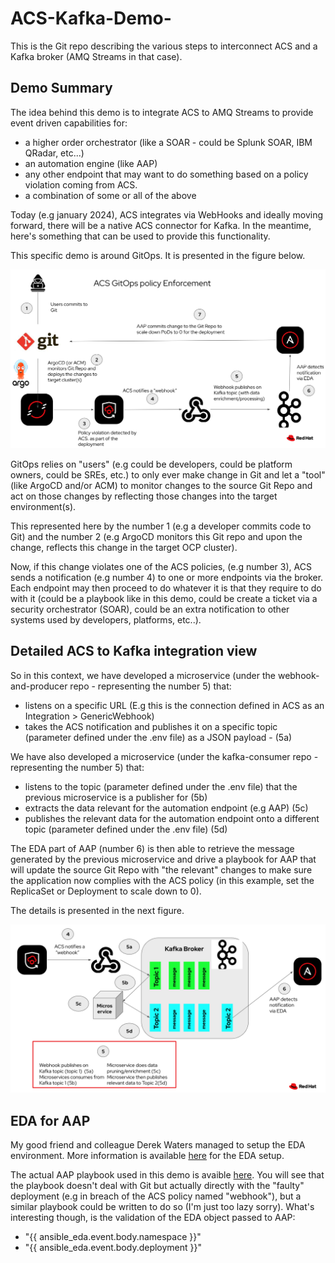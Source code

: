 # ACS-Kafka-Demo-
This is the Git repo describing the various steps to interconnect ACS and a Kafka broker (AMQ Streams in that case).


## Demo Summary 
The idea behind this demo is to integrate ACS to AMQ Streams to provide event driven capabilities for:
- a higher order orchestrator (like a SOAR - could be Splunk SOAR, IBM QRadar, etc...)
- an automation engine (like AAP)
- any other endpoint that may want to do something based on a policy violation coming from ACS.
- a combination of some or all of the above

Today (e.g january 2024), ACS integrates via WebHooks and ideally moving forward, there will be a native ACS connector for Kafka.
In the meantime, here's something that can be used to provide this functionality.

This specific demo is around GitOps. It is presented in the figure below.

![Browser](https://github.com/SimonDelord/ACS-Kafka-Demo-/blob/main/images/ACS-Kafka-Demo.png)


GitOps relies on "users" (e.g could be developers, could be platform owners, could be SREs, etc.) to only ever make change in Git and let a "tool" (like ArgoCD and/or ACM) to monitor changes to the source Git Repo and act on those changes by reflecting those changes into the target environment(s).

This represented here by the number 1 (e.g a developer commits code to Git) and the number 2 (e.g ArgoCD monitors this Git repo and upon the change, reflects this change in the target OCP cluster). 

Now, if this change violates one of the ACS policies, (e.g number 3), ACS sends a notification (e.g number 4) to one or more endpoints via the broker. Each endpoint may then proceed to do whatever it is that they require to do with it (could be a playbook like in this demo, could be create a ticket via a security orchestrator (SOAR), could be an extra notification to other systems used by developers, platforms, etc..).

## Detailed ACS to Kafka integration view 
So in this context, we have developed a microservice (under the webhook-and-producer repo - representing the number 5) that:
- listens on a specific URL (E.g this is the connection defined in ACS as an Integration > GenericWebhook) 
- takes the ACS notification and publishes it on a specific topic (parameter defined under the .env file) as a JSON payload - (5a)

We have also developed a microservice (under the kafka-consumer repo - representing the number 5) that:
- listens to the topic (parameter defined under the .env file) that the previous microservice is a publisher for (5b)
- extracts the data relevant for the automation endpoint (e.g AAP) (5c)
- publishes the relevant data for the automation endpoint onto a different topic (parameter defined under the .env file) (5d)

The EDA part of AAP (number 6) is then able to retrieve the message generated by the previous microservice and drive a playbook for AAP that will update the source Git Repo with "the relevant" changes to make sure the application now complies with the ACS policy (in this example, set the ReplicaSet or Deployment to scale down to 0).

The details is presented in the next figure.

![Browser](https://github.com/SimonDelord/ACS-Kafka-Demo-/blob/main/images/ACS-Kafka-Interaction.png)

## EDA for AAP
My good friend and colleague Derek Waters managed to setup the EDA environment.
More information is available [here](https://github.com/derekwaters/ansible_eda_demo) for the EDA setup.

The actual AAP playbook used in this demo is avaible [here](https://github.com/SimonDelord/ansible/blob/main/acs-kafka-aap.yaml).
You will see that the playbook doesn't deal with Git but actually directly with the "faulty" deployment (e.g in breach of the ACS policy named "webhook"), but a similar playbook could be written to do so (I'm just too lazy sorry).
What's interesting though, is the validation of the EDA object passed to AAP:
- "{{ ansible_eda.event.body.namespace }}"
- "{{ ansible_eda.event.body.deployment }}"
